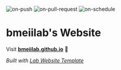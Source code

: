 
  ![on-push](../../actions/workflows/on-push.yaml/badge.svg)
  ![on-pull-request](../../actions/workflows/on-pull-request.yaml/badge.svg)
  ![on-schedule](../../actions/workflows/on-schedule.yaml/badge.svg)

  # bmeiilab's Website

  Visit **[bmeiilab.github.io](https://bmeiilab.github.io)** 🚀

  _Built with [Lab Website Template](https://greene-lab.gitbook.io/lab-website-template-docs)_
